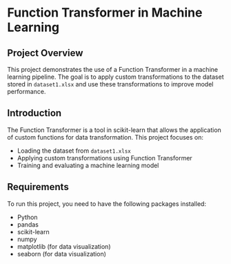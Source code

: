 # Function Transformer in Machine Learning

## Project Overview

This project demonstrates the use of a Function Transformer in a machine learning pipeline. The goal is to apply custom transformations to the dataset stored in `dataset1.xlsx` and use these transformations to improve model performance.

## Introduction

The Function Transformer is a tool in scikit-learn that allows the application of custom functions for data transformation. This project focuses on:

- Loading the dataset from `dataset1.xlsx`
- Applying custom transformations using Function Transformer
- Training and evaluating a machine learning model

## Requirements

To run this project, you need to have the following packages installed:

- Python 
- pandas
- scikit-learn
- numpy
- matplotlib (for data visualization)
- seaborn (for data visualization)

